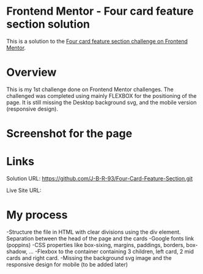# Frontend Mentor - Four card feature section solution

This is a solution to the [Four card feature section challenge on Frontend Mentor](https://www.frontendmentor.io/challenges/four-card-feature-section-weK1eFYK).

# Overview

This is my 1st challenge done on Frontend Mentor challenges.
The challenged was completed using mainly FLEXBOX for the positioning of the page.
It is still missing the Desktop background svg, and the mobile version (responsive design).

# Screenshot for the page

# Links

Solution URL: https://github.com/J-B-R-93/Four-Card-Feature-Section.git

Live Site URL:

# My process

-Structure the file in HTML with clear divisions using the div element. Separation between the head of the page and the cards
-Google fonts link (poppins)
-CSS properties like box-sixing, margins, paddings, borders, box-shadow, ...
-Flexbox to the container containing 3 children, left card, 2 mid cards and right card.
-Missing the background svg image and the responsive design for mobile (to be added later)
